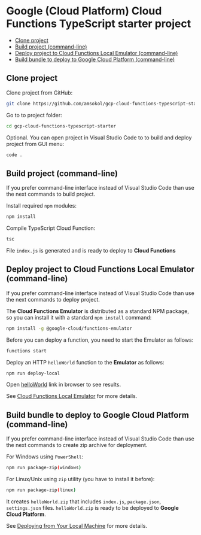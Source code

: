 # Google (Cloud Platform) Cloud Functions TypeScript starter project

<!-- TOC -->

- [Clone project](#clone-project)
- [Build project (command-line)](#build-project-command-line)
- [Deploy project to Cloud Functions Local Emulator (command-line)](#deploy-project-to-cloud-functions-local-emulator-command-line)
- [Build bundle to deploy to Google Cloud Platform (command-line)](#build-bundle-to-deploy-to-google-cloud-platform-command-line)

<!-- /TOC -->

## Clone project

Clone project from GitHub:

```bash
git clone https://github.com/amsokol/gcp-cloud-functions-typescript-starter.git
```

Go to to project folder:

```bash
cd gcp-cloud-functions-typescript-starter
```

Optional. You can open project in Visual Studio Code to to build and deploy project from GUI menu:

```bash
code .
```

## Build project (command-line)

If you prefer command-line interface instead of Visual Studio Code than use the next commands to build project.

Install required `npm` modules:

```bash
npm install
```

Compile TypeScript Cloud Function:

```bash
tsc
```

File `index.js` is generated and is ready to deploy to **Cloud Functions**

## Deploy project to Cloud Functions Local Emulator (command-line)

If you prefer command-line interface instead of Visual Studio Code than use the next commands to deploy project.

The **Cloud Functions Emulator** is distributed as a standard NPM package, so you can install it with a standard `npm install` command:

```bash
npm install -g @google-cloud/functions-emulator
```

Before you can deploy a function, you need to start the Emulator as follows:

```bash
functions start
```

Deploy an HTTP `helloWorld` function to the **Emulator** as follows:

```bash
npm run deploy-local
```

Open [helloWorld](http://localhost:8010/amsokol-me/us-central1/helloWorld) link in browser to see results.

See [Cloud Functions Local Emulator](https://cloud.google.com/functions/docs/emulator) for more details.

## Build bundle to deploy to Google Cloud Platform (command-line)

If you prefer command-line interface instead of Visual Studio Code than use the next commands to create zip archive for deployment.

For Windows using `PowerShell`:

```bash
npm run package-zip(windows)
```

For Linux/Unix using `zip` utility (you have to install it before):

```bash
npm run package-zip(linux)
```

It creates `helloWorld.zip` that includes `index.js`, `package.json`, `settings.json` files.
`helloWorld.zip` is ready to be deployed to **Google Cloud Platform**.

See [Deploying from Your Local Machine](https://cloud.google.com/functions/docs/deploying/filesystem) for more details.
